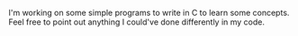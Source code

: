 I'm working on some simple programs to write in C to learn some concepts.
Feel free to point out anything I could've done differently in my code.
